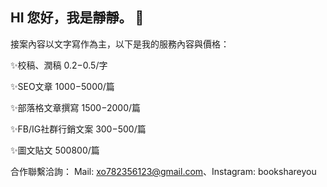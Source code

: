 ## HI 您好，我是靜靜。 👋
接案內容以文字寫作為主，以下是我的服務內容與價格：


✨校稿、潤稿 $0.2-$0.5/字

✨SEO文章 $1000-$5000/篇

✨部落格文章撰寫 $1500-$2000/篇

✨FB/IG社群行銷文案 $300-$500/篇

✨圖文貼文 $500$800/篇

合作聯繫洽詢：
Mail: xo782356123@gmail.com、Instagram: bookshareyou
<!--
**xo782356123/xo782356123** is a ✨ _special_ ✨ repository because its `README.md` (this file) appears on your GitHub profile.

Here are some ideas to get you started:

- 🔭 I’m currently working on ...
- 🌱 I’m currently learning ...
- 👯 I’m looking to collaborate on ...
- 🤔 I’m looking for help with ...
- 💬 Ask me about ...
- 📫 How to reach me: ...
- 😄 Pronouns: ...
- ⚡ Fun fact: ...
-->
